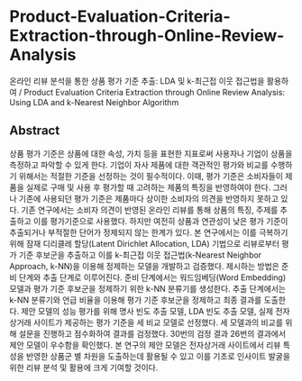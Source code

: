 # Product-Evaluation-Criteria-Extraction-through-Online-Review-Analysis
온라인 리뷰 분석을 통한 상품 평가 기준 추출: LDA 및 k-최근접 이웃 접근법을 활용하여 / Product Evaluation Criteria Extraction through Online Review Analysis: Using LDA and k-Nearest Neighbor Algorithm

## Abstract
상품 평가 기준은 상품에 대한 속성, 가치 등을 표현한 지표로써 사용자나 기업이 상품을 측정하고 파악할 수 있게 한다. 기업이 자사 제품에 대한 객관적인 평가와 비교를 수행하기 위해서는 적절한 기준을 선정하는 것이 필수적이다. 이때, 평가 기준은 소비자들이 제품을 실제로 구매 및 사용 후 평가할 때 고려하는 제품의 특징을 반영하여야 한다. 그러나 기존에 사용되던 평가 기준은 제품마다 상이한 소비자의 의견을 반영하지 못하고 있다. 기존 연구에서는 소비자 의견이 반영된 온라인 리뷰를 통해 상품의 특징, 주제를 추출하고 이를 평가기준으로 사용했다. 하지만 여전히 상품과 연관성이 낮은 평가 기준이 추출되거나 부적절한 단어가 정제되지 않는 한계가 있다.
본 연구에서는 이를 극복하기 위해 잠재 디리클레 할당(Latent Dirichlet Allocation, LDA) 기법으로 리뷰로부터 평가 기준 후보군을 추출하고 이를 k-최근접 이웃 접근법(k-Nearest Neighbor Approach, k-NN)을 이용해 정제하는 모델을 개발하고 검증했다. 제시하는 방법은 준비 단계와 추출 단계로 이루어진다. 준비 단계에서는 워드임베딩(Word Embedding) 모델과 평가 기준 후보군을 정제하기 위한 k-NN 분류기를 생성한다. 추출 단계에서는 k-NN 분류기와 언급 비율을 이용해 평가 기준 후보군을 정제하고 최종 결과를 도출한다.
제안 모델의 성능 평가를 위해 명사 빈도 추출 모델, LDA 빈도 추출 모델, 실제 전자상거래 사이트가 제공하는 평가 기준을 세 비교 모델로 선정했다. 세 모델과의 비교를 위해 설문을 진행하고 점수화하여 결과를 검정했다. 30번의 검정 결과 26번의 결과에서 제안 모델이 우수함을 확인했다. 본 연구의 제안 모델은 전자상거래 사이트에서 리뷰 특성을 반영한 상품군 별 차원을 도출하는데 활용될 수 있고 이를 기초로 인사이트 발굴을 위한 리뷰 분석 및 활용에 크게 기여할 것이다.
